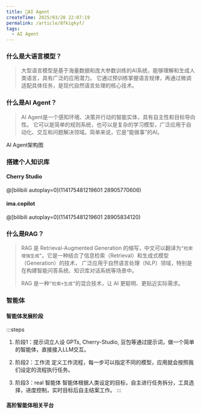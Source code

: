 ```yaml
---
title: 🍒AI Agent
createTime: 2025/03/20 22:07:19
permalink: /article/8fkigkyf/
tags:
  - AI Agent
---
```

### 什么是大语言模型？
> 大型语言模型是基于海量数据和庞大参数训练的AI系统，能够理解和生成人类语言，具有广泛的应用潜力。
> 它通过预训练掌握语言规律，再通过微调适配具体任务，是现代自然语言处理的核心技术。

### 什么是AI Agent？
> AI Agent是一个感知环境、决策并行动的智能实体，具有自主性和目标导向性。
> 它可以是简单的规则系统，也可以是复杂的学习模型，广泛应用于自动化、交互和问题解决领域。简单来说，它是“能做事”的AI。

AI Agent架构图
<ImageCard image="https://cdn.jsdelivr.net/gh/paiad/picture-bed@main/img/AI%20Agent%E6%9E%B6%E6%9E%84%E5%9B%BE.png"/>

### 搭建个人知识库
> <CardGrid>
>     <LinkCard icon="https://cherry-ai.com/assets/cherry_logo-DWMVjalI.png" size="5em" title="Cherry Studio" href="https://cherry-ai.com"/>
>     <LinkCard icon="https://qbnovel.qq.com/static/353eac8f6c283745f02dddb66e7c6ec4f1c3252f8e6146d4ccd07ffaf70cfddc" size="5em" title="ima.copilot" href="https://ima.qq.com/"/>
> </CardGrid>

#### Cherry Studio
@[bilibili autoplay=0](114175481219601 28905770606)

#### ima.copilot
@[bilibili autoplay=0](114175481219601 28905834120)

### 什么是RAG？
>RAG 是 Retrieval-Augmented Generation 的缩写，中文可以翻译为`“检索增强生成”`。它是一种结合了信息检索（Retrieval）和生成式模型（Generation）的技术，
> 广泛应用于自然语言处理（NLP）领域，特别是在构建智能问答系统、知识库对话系统等场景中。
>
>RAG 是一种`“检索+生成”`的混合技术，让 AI 更聪明、更贴近实际需求。

### 智能体
#### 智能体发展阶段
:::steps
1. 阶段1：提示词立人设
GPTs, Cherry-Studio, 豆包等通过提示词，做一个简单的智能体，直接接入LLM交互。

2. 阶段2：工作流
定义工作流程，每一步可以指定不同的模型，应用就会按照我们设定的流程执行任务。


3. 阶段3：real 智能体
智能体根据人类设定的目标，自主进行任务拆分，工具选择，进度控制，实时目标后自主结案工作。
:::

#### 高阶智能体相关平台
> <CardGrid>
>     <LinkCard icon="https://cdn.jsdelivr.net/gh/paiad/picture-bed@main/icon/coze.png" size="5em" title="Coze" href="https://www.coze.com"/>
>     <LinkCard icon="https://cdn.jsdelivr.net/gh/paiad/picture-bed@main/icon/dify-color.png" size="5em" title="Dify" href="https://ima.qq.com/"/>
> </CardGrid>